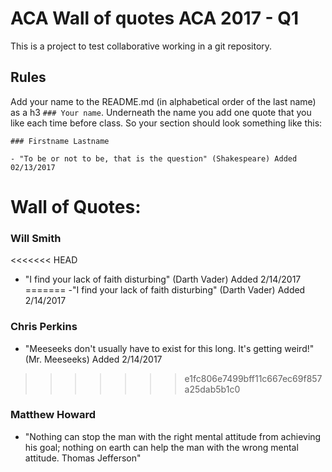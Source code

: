 # ACA Wall of quotes ACA 2017 - Q1

This is a project to test collaborative working in a git repository.

## Rules

Add your name to the README.md (in alphabetical order of the last name) as a h3 `### Your name`. Underneath the name you add one quote that you like each time before class.
So your section should look something like this:

```
### Firstname Lastname

- "To be or not to be, that is the question" (Shakespeare) Added 02/13/2017
```

# Wall of Quotes:
### Will Smith

<<<<<<< HEAD
- "I find your lack of faith disturbing" (Darth Vader) Added 2/14/2017
=======
-"I find your lack of faith disturbing" (Darth Vader) Added 2/14/2017

### Chris Perkins

- "Meeseeks don't usually have to exist for this long. It's getting weird!" (Mr. Meeseeks) Added 2/14/2017
>>>>>>> e1fc806e7499bff11c667ec69f857a25dab5b1c0
### Matthew Howard
- "Nothing can stop the man with the right mental attitude from achieving his goal; nothing on earth can help the man with the wrong mental attitude. Thomas Jefferson"

